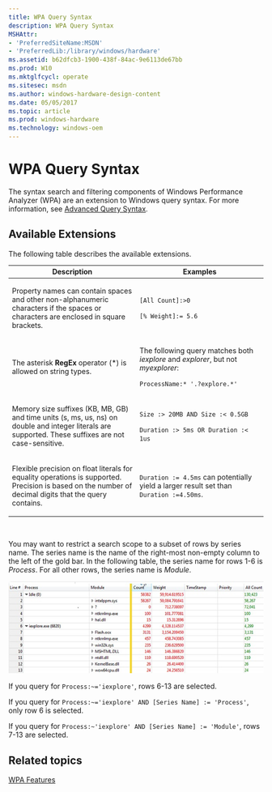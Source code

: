```yaml
---
title: WPA Query Syntax
description: WPA Query Syntax
MSHAttr:
- 'PreferredSiteName:MSDN'
- 'PreferredLib:/library/windows/hardware'
ms.assetid: b62dfcb3-1900-438f-84ac-9e6113de67bb
ms.prod: W10
ms.mktglfcycl: operate
ms.sitesec: msdn
ms.author: windows-hardware-design-content
ms.date: 05/05/2017
ms.topic: article
ms.prod: windows-hardware
ms.technology: windows-oem
---
```


# WPA Query Syntax


The syntax search and filtering components of Windows Performance Analyzer (WPA) are an extension to Windows query syntax. For more information, see [Advanced Query Syntax](http://go.microsoft.com/fwlink/p/?linkid=229849).

## Available Extensions


The following table describes the available extensions.

<table>
<colgroup>
<col width="50%" />
<col width="50%" />
</colgroup>
<thead>
<tr class="header">
<th>Description</th>
<th>Examples</th>
</tr>
</thead>
<tbody>
<tr class="odd">
<td><p>Property names can contain spaces and other non-alphanumeric characters if the spaces or characters are enclosed in square brackets.</p></td>
<td><p><code>[All Count]:&gt;0</code></p>
<p><code>[% Weight]:= 5.6</code></p></td>
</tr>
<tr class="even">
<td><p>The asterisk <strong>RegEx</strong> operator (*) is allowed on string types.</p></td>
<td><p>The following query matches both <em>iexplore</em> and <em>explorer</em>, but not <em>myexplorer</em>:</p>
<p><code>ProcessName:* '.?explore.*'</code></p></td>
</tr>
<tr class="odd">
<td><p>Memory size suffixes (KB, MB, GB) and time units (s, ms, us, ns) on double and integer literals are supported. These suffixes are not case-sensitive.</p></td>
<td><p><code>Size :&gt; 20MB AND Size :&lt; 0.5GB</code></p>
<p><code>Duration :&gt; 5ms OR Duration :&lt; 1us</code></p></td>
</tr>
<tr class="even">
<td><p>Flexible precision on float literals for equality operations is supported. Precision is based on the number of decimal digits that the query contains.</p></td>
<td><p><code>Duration := 4.5ms</code> can potentially yield a larger result set than <code>Duration :=4.50ms</code>.</p></td>
</tr>
</tbody>
</table>

 

You may want to restrict a search scope to a subset of rows by series name. The series name is the name of the right-most non-empty column to the left of the gold bar. In the following table, the series name for rows 1-6 is *Process*. For all other rows, the series name is *Module*.

![wpa search](images/wpasearch.jpg)

If you query for `Process:~='iexplore'`, rows 6-13 are selected.

If you query for `Process:~='iexplore' AND [Series Name] := 'Process'`, only row 6 is selected.

If you query for `Process:~'iexplore' AND [Series Name] := 'Module'`, rows 7-13 are selected.

## Related topics


[WPA Features](wpa-features.md)

 

 







